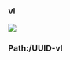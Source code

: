 ### vl

[![](https://www.herokucdn.com/deploy/button.png)](https://heroku.com/deploy?template=https://github.com/rjyhb/tydfgv.git)

### Path:/UUID-vl